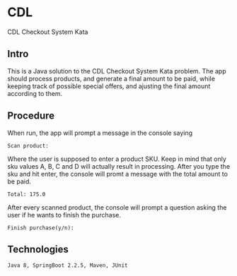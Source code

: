 # CDL
CDL Checkout System Kata

## Intro
This is a Java solution to the CDL Checkout System Kata problem. The app should process products, and generate a final amount to be paid, while keeping track of possible special offers, and ajusting the final amount according to them.

## Procedure
When run, the app will prompt a message in the console saying 
```
Scan product:
```
Where the user is supposed to enter a product SKU. Keep in mind that only sku values A, B, C and D will actually result in processing.
After you type the sku and hit enter, the console will promt a message with the total amount to be paid.
```
Total: 175.0
```
After every scanned product, the console will prompt a question asking the user if he wants to finish the purchase.
```
Finish purchase(y/n): 
```

## Technologies
```
Java 8, SpringBoot 2.2.5, Maven, JUnit
```
